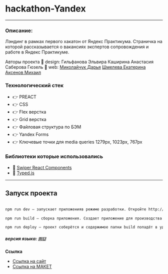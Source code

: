# hackathon-Yandex
---

### Описание:
Лэндинг в рамках первого хакатон от Яндекс Практикума.
Страничка на которой рассказывается о вакансиях экспертов сопровождения и работе в Яндекс Практикуме.

Авторы проекта
🎨 design:
Гильфанова Эльвира
Каширина Анастасия
Саберова Гюзель
🔨 web:
[Миколайчук Дарья](https://github.com/dashimiko)
[Шмелева Екатерина](https://github.com/gutkati)
[Аксенов Михаил](https://aksenov-m.github.io/resume/)

### Технологический стек
* :point_right: PREACT
* :point_right: CSS
* :point_right: Flex верстка
* :point_right: Grid верстка
* :point_right: Файловая структура по БЭМ
* :point_right: Yandex Forms
* :point_right: Ключевые точки для media queries 1279px, 1023px, 767px

### Библиотеки которые использовались
* :rocket: [Swiper React Components](https://swiperjs.com/react)
* :rocket: [Typed.js](https://github.com/mattboldt/typed.js/)
---

## Запуск проекта
``` bash

npm run dev — запускает приложенияв режиме разработки. Откройте http://localhost:8080 , чтобы просмотреть его в браузере.

npm run build — сборка приложения. Создает приложение для производства в папку build.

npm run deploy — проект соберётся и содержимое папки build попадёт в удалённую ветку gh-pages

```

##### версия языка: :ru:

**Ссылка**

* [Ссылка на сайт](https://aksenov-m.github.io/hackathon-Yandex/)
* [Ссылка на МАКЕТ](https://www.figma.com/file/nr7UD2yRhD46RbhJox7iyW/Landing?node-id=612%3A15406&t=UuKNWk0Xaburw1HB-0)
